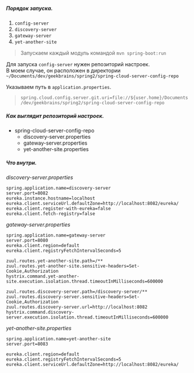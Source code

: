##### Порядок запуска.
1. `config-server`
2. `discovery-server`
3. `gateway-server`
4. `yet-another-site`

> Запускаем каждый модуль командой `mvn spring-boot:run`

Для запуска `config-server` нужен репозиторий настроек.  
В моем случае, он расположен в директории `~/Documents/dev/geekbrains/spring2/spring-cloud-server-config-repo`

Указываем путь в `application.properties`.
> `spring.cloud.config.server.git.uri=file://${user.home}/Documents/dev/geekbrains/spring2/spring-cloud-server-config-repo`

##### Как выглядит репозиторий настроек.

* spring-cloud-server-config-repo
  * discovery-server.properties
  * gateway-server.properties
  * yet-another-site.properties

##### Что внутри.
*discovery-server.properties*
```properties
spring.application.name=discovery-server
server.port=8082
eureka.instance.hostname=localhost
eureka.client.serviceUrl.defaultZone=http://localhost:8082/eureka/
eureka.client.register-with-eureka=false
eureka.client.fetch-registry=false
```

*gateway-server.properties*
```properties
spring.application.name=gateway-server
server.port=8080
eureka.client.region=default
eureka.client.registryFetchIntervalSeconds=5

zuul.routes.yet-another-site.path=/**
zuul.routes.yet-another-site.sensitive-headers=Set-Cookie,Authorization
hystrix.command.yet-another-site.execution.isolation.thread.timeoutInMilliseconds=600000

zuul.routes.discovery-server.path=/discovery-server/**
zuul.routes.discovery-server.sensitive-headers=Set-Cookie,Authorization
zuul.routes.discovery-server.url=http://localhost:8082
hystrix.command.discovery-server.execution.isolation.thread.timeoutInMilliseconds=600000
```

*yet-another-site.properties*
```properties
spring.application.name=yet-another-site
server.port=8083
 
eureka.client.region=default
eureka.client.registryFetchIntervalSeconds=5
eureka.client.serviceUrl.defaultZone=http://localhost:8082/eureka/
```

